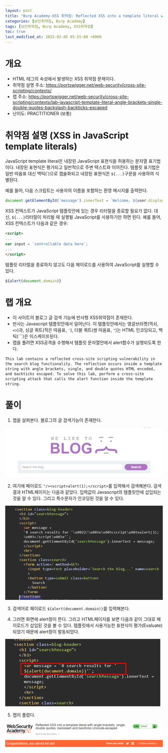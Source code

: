 ```yaml
---
layout: post
title: "Burp Academy-XSS 취약점: Reflected XSS into a template literal with angle brackets, single, double quotes, backslash and backticks Unicode-escaped"
categories: [보안취약점, Burp Academy]
tags: [보안취약점, Burp Academy, XSS취약점]
toc: true
last_modified_at: 2025-03-05 05:55:00 +0900
---
```


# 개요
- HTML 태그의 속성에서 발생하는 XSS 취약점 문제이다. 
- 취약점 설명 주소: https://portswigger.net/web-security/cross-site-scripting/contexts/
- 랩 주소: https://portswigger.net/web-security/cross-site-scripting/contexts/lab-javascript-template-literal-angle-brackets-single-double-quotes-backslash-backticks-escaped
- 난이도: PRACTITIONER (보통)

# 취약점 설명 (XSS in JavaScript template literals)
JavaScript template literal은 내장된 JavaScript 표현식을 허용하는 문자열 표기법이다. 내장된 표현식은 평가되고 일반적으로 주변 텍스트와 이어진다. 템플릿 표기법은 일반 따옴표 대신 백틱(\`)으로 캡슐화되고 내장된 표현식은 `${...}`구문을 사용하여 식별된다.

예를 들어, 다음 스크립트는 사용자의 이름을 포함하는 환영 메시지를 출력한다.

```js
document.getElementById('message').innerText = `Welcome, ${user.displayName}.`;
```

XSS 컨텍스트가 JavaScript 템플릿안에 있는 경우 리터럴을 종료할 필요가 없다. 대신, `${...}`리터럴이 처리될 때 실행될 JavaScript를 사용하기만 하면 된다. 예를 들어, XSS 컨텍스트가 다음과 같은 경우:

```html
<script>
...
var input = `controllable data here`;
...
</script>
```

템플릿 리터럴을 종료하지 않고도 다음 페이로드를 사용하여 JavaScript를 실행할 수 있다.

```js
${alert(document.domain)}
```


# 랩 개요 
- 이 사이트의 블로그 글 검색 기능에 반사형 XSS취약점이 존재한다. 
- 반사는 Javascript 템플릿안에서 일어난다. 이 템플릿안에서는 앵글브라켓(꺽쇠, `<>`)과, 싱글 쿼트(작은 따옴표, `'`), 더블 쿼트(쌍 따옴표, `"`)는 HTML 인코딩되고, 백틱(`\``)은 이스케이프된다. 
- 랩을 풀려면 XSS공격을 수행해서 템플릿 문자열안에서 alert함수가 실행되도록 한다. 

```
This lab contains a reflected cross-site scripting vulnerability in the search blog functionality. The reflection occurs inside a template string with angle brackets, single, and double quotes HTML encoded, and backticks escaped. To solve this lab, perform a cross-site scripting attack that calls the alert function inside the template string.
```

# 풀이 
1. 랩을 살펴본다. 블로그의 글 검색기능이 존재한다. 

![](/images/burp-academy-xss-25-2.png)


2. 여기에 페이로드 `"/><script>alert(1);</script>`를 입력해서 검색해본다. 검색 결과 HTML페이지는 다음과 같았다. 입력값이 Javascript의 템플릿안에 삽입되는 것을 알 수 있다. 그리고 특수문자가 인코딩된 것을 알 수 있다. 

![](/images/burp-academy-xss-25-1.png)

3. 검색어로 페이로드 `${alert(document.domain)}`를 입력해본다. 

4. 그러면 화면에 alert창이 뜬다. 그리고 HTML페이지를 보면 다음과 같이 그대로 페이로드가 삽입된 것을 볼 수 있다. 템플릿에서 사용가능한 표현식이 평가(Evaluate)되었기 때문에 alert창이 발동되었다. 

![](/images/burp-academy-xss-25-3.png)

5. 랩이 풀렸다. 

![](/images/burp-academy-xss-25-success.png)